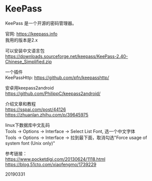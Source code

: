 # KeePass

KeePass 是一个开源的密码管理器。  

官网: https://keepass.info  
我用的版本是2.x  

可以安装中文语言包  
https://downloads.sourceforge.net/keepass/KeePass-2.40-Chinese_Simplified.zip  

一个插件  
KeePassHttp: https://github.com/pfn/keepasshttp/  

安卓用keepass2android  
https://github.com/PhilippC/keepass2android/  

介绍文章和教程  
https://sspai.com/post/44126  
https://zhuanlan.zhihu.com/p/39645975  

linux下数据库中文乱码  
Tools -> Options -> Interface -> Select List Font, 选一个中文字体  
Tools -> Options -> Interface -> 拉到最下面，取消勾选"Force usage of system font (Unix only)"  

参考链接：  
https://www.pocketdigi.com/20130624/1118.html  
https://blog.51cto.com/xiaofengmo/1739229  

20190331  

